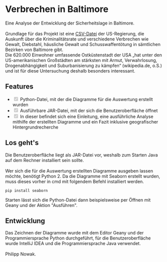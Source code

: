 <h1>
	Verbrechen in Baltimore
</h1>
<p>
	Eine Analyse der Entwicklung der Sicherheitslage in Baltimore.<br><br>
	Grundlage für das Projekt ist eine <a href="http://catalog.data.gov/dataset/crime-safety-2010-2013">CSV-Datei</a> der US-Regierung, die Auskunft
	über die Kriminalitätsrate und verschiedene Verbrechen wie Gewalt, Diebstahl,
	häusliche Gewalt und Schusswaffentötung in sämtlichen Bezirken von Baltimore gibt.
	<br>Die 620.000 Einwohner umfassende Ostküstenstadt der USA „hat unter den US-amerikanischen
	Großstädten am stärksten mit Armut, Verwahrlosung, Drogenabhängigkeit und Suburbanisierung
	zu kämpfen“ (wikipedia.de, o.S.) und ist für diese Untersuchung deshalb besonders interessant.
</p>
<h2>
	Features
</h2>
<ul class="contains-task-list">
	<li class="task-list-item"><input class="task-list-item-checkbox" checked="" disabled="" type="checkbox"> Python-Datei, mit der die Diagramme für die Auswertung erstellt wurden</li>
	<li class="task-list-item"><input class="task-list-item-checkbox" checked="" disabled="" type="checkbox"> Ausführbare JAR-Datei, mit der sich die Benutzeroberfläche öffnet</li>
	<li class="task-list-item"><input class="task-list-item-checkbox" checked="" disabled="" type="checkbox"> In dieser befindet sich eine Einleitung, eine ausführliche Analyse mithilfe der erstellten Diagramme und ein Fazit inklusive geografischer Hintergrundrecherche</li>
</ul>
<h2>
	Los geht's
</h2>
<p>
	Die Benutzeroberfläche liegt als JAR-Datei vor, weshalb zum Starten Java auf dem Rechner installiert sein sollte.<br><br>
	Wer sich die für die Auswertung erstellten Diagramme ausgeben lassen möchte, benötigt Python 2. Da die Diagramme mit Seaborn erstellt wurden, muss dieses vorher in cmd mit folgendem Befehl installiert werden.
</p>
<pre><code>pip install seaborn</code></pre>
<p>
	Starten lässt sich die Python-Datei dann beispielsweise per Öffnen mit Geany und der Aktion "Ausführen".
</p>
<h2>
	Entwicklung
</h2>
<p>
	Das Zeichnen der Diagramme wurde mit dem Editor Geany und der Programmiersprache Python durchgeführt, für die Benutzeroberfläche wurde IntelliJ IDEA und die Programmiersprache Java verwendet.
	<br><br>
	Philipp Nowak.
</p>
